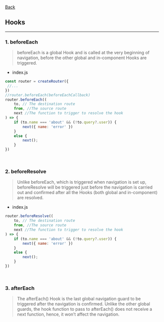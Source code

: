 [Back](README.md)

## Hooks

<hr>


### 1. beforeEach

>beforeEach is a global Hook and is called at the very beginning of navigation, before the other global and in-component Hooks are triggered.

- index.js
```javascript
const router = createRouter({
 //...
})
//router.beforeEach(beforeEachCallback)
router.beforeEach((
    to, // The destination route
    from, //The source route
    next //The function to trigger to resolve the hook
) => {
    if (to.name === 'about' && (!to.query?.user)) {
        next({ name: 'error' })
    }
    else {
        next();
    }
})
```

&nbsp;

### 2. beforeResolve

> Unlike beforeEach, which is triggered when navigation is set up, beforeResolve will be triggered just before the navigation is carried out and confirmed after all the Hooks (both global and in-component) are resolved.

- index.js
```javascript
router.beforeResolve((
    to, // The destination route
    from, //The source route
    next //The function to trigger to resolve the hook
) => {
    if (to.name === 'about' && (!to.query?.user)) {
        next({ name: 'error' })
    }
    else {
        next();
    }
})
```
&nbsp;

### 3. afterEach

> The afterEach() Hook is the last global navigation guard to be triggered after the navigation is confirmed. Unlike the other global guards, the hook function to pass to afterEach() does not receive a next function, hence, it won’t affect the navigation.


